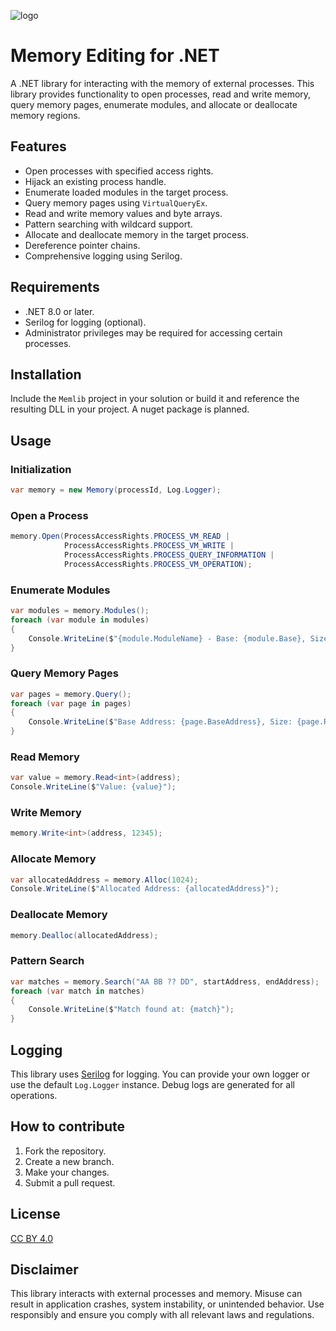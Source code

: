 ![logo](https://github.com/user-attachments/assets/87b29ec9-5209-4c74-adf2-ea3a448c092e)
# Memory Editing for .NET

A .NET library for interacting with the memory of external processes. This library provides functionality to open processes, read and write memory, query memory pages, enumerate modules, and allocate or deallocate memory regions.

## Features

- Open processes with specified access rights.
- Hijack an existing process handle.
- Enumerate loaded modules in the target process.
- Query memory pages using `VirtualQueryEx`.
- Read and write memory values and byte arrays.
- Pattern searching with wildcard support.
- Allocate and deallocate memory in the target process.
- Dereference pointer chains.
- Comprehensive logging using Serilog.

## Requirements

- .NET 8.0 or later.
- Serilog for logging (optional).
- Administrator privileges may be required for accessing certain processes.

## Installation

Include the `Memlib` project in your solution or build it and reference the resulting DLL in your project.
A nuget package is planned.

## Usage

### Initialization

```csharp
var memory = new Memory(processId, Log.Logger);
```

### Open a Process

```csharp
memory.Open(ProcessAccessRights.PROCESS_VM_READ |
            ProcessAccessRights.PROCESS_VM_WRITE |
            ProcessAccessRights.PROCESS_QUERY_INFORMATION |
            ProcessAccessRights.PROCESS_VM_OPERATION);
```

### Enumerate Modules

```csharp
var modules = memory.Modules();
foreach (var module in modules)
{
    Console.WriteLine($"{module.ModuleName} - Base: {module.Base}, Size: {module.SizeOfImage}");
}
```

### Query Memory Pages

```csharp
var pages = memory.Query();
foreach (var page in pages)
{
    Console.WriteLine($"Base Address: {page.BaseAddress}, Size: {page.RegionSize}");
}
```

### Read Memory

```csharp
var value = memory.Read<int>(address);
Console.WriteLine($"Value: {value}");
```

### Write Memory

```csharp
memory.Write<int>(address, 12345);
```

### Allocate Memory

```csharp
var allocatedAddress = memory.Alloc(1024);
Console.WriteLine($"Allocated Address: {allocatedAddress}");
```

### Deallocate Memory

```csharp
memory.Dealloc(allocatedAddress);
```

### Pattern Search

```csharp
var matches = memory.Search("AA BB ?? DD", startAddress, endAddress);
foreach (var match in matches)
{
    Console.WriteLine($"Match found at: {match}");
}
```

## Logging

This library uses [Serilog](https://serilog.net/) for logging. You can provide your own logger or use the default `Log.Logger` instance. Debug logs are generated for all operations.

## How to contribute

1. Fork the repository.
2. Create a new branch.
3. Make your changes.
4. Submit a pull request.

## License

[CC BY 4.0](https://creativecommons.org/licenses/by/4.0/)

## Disclaimer

This library interacts with external processes and memory. Misuse can result in application crashes, system instability, or unintended behavior. Use responsibly and ensure you comply with all relevant laws and regulations.
